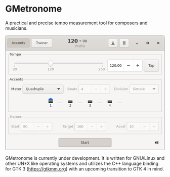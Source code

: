 GMetronome
==========

A practical and precise tempo measurement tool for composers and musicians. 

![Screenshot](data/screenshots/screenshot.png)

GMetronome is currently under development. It is written for GNU/Linux and
other UN*X like operating systems and utilizes the C++ language binding for
GTK 3 (https://gtkmm.org) with an upcoming transition to GTK 4 in mind.

